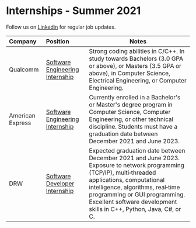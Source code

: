 # Internships - Summer 2021
Follow us on [Linkedin](https://www.linkedin.com/company/hiring20) for regular job updates.

|               Company              |       Position              |                 Notes                                   |
|:-----------------------------------|:----------------------------|---------------------------------------------------------|
|Qualcomm|[Software Engineering Internship](https://jobs.qualcomm.com/public/jobDetails.xhtml?requisitionId=1982304)|Strong coding abilities in C/C++. In study towards Bachelors (3.0 GPA or above), or Masters (3.5 GPA or above), in Computer Science, Electrical Engineering, or Computer Engineering.|
|American Express|[Software Engineering Internship](https://jobs.americanexpress.com/jobs/20001627)|Currently enrolled in a Bachelor's or Master's degree program in Computer Science, Computer Engineering, or other technical discipline. Students must have a graduation date between December 2021 and June 2023.|
|DRW|[Software Developer Internship](https://boards.greenhouse.io/drweng/jobs/2194392)|Expected graduation date between December 2021 and June 2023. Exposure to network programming (TCP/IP), multi‐threaded applications, computational intelligence, algorithms, real‐time programming or GUI programming. Excellent software development skills in C++, Python, Java, C#, or C.|
